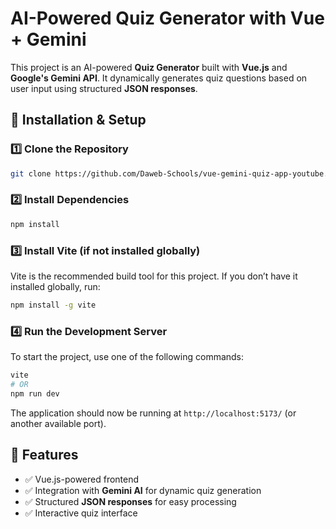 # AI-Powered Quiz Generator with Vue + Gemini

This project is an AI-powered **Quiz Generator** built with **Vue.js** and **Google's Gemini API**. It dynamically generates quiz questions based on user input using structured **JSON responses**.

## 🚀 Installation & Setup

### 1️⃣ Clone the Repository
```sh
git clone https://github.com/Daweb-Schools/vue-gemini-quiz-app-youtube.git
```

### 2️⃣ Install Dependencies
```sh
npm install
```

### 3️⃣ Install Vite (if not installed globally)
Vite is the recommended build tool for this project. If you don’t have it installed globally, run:
```sh
npm install -g vite
```

### 4️⃣ Run the Development Server
To start the project, use one of the following commands:
```sh
vite
# OR
npm run dev
```

The application should now be running at `http://localhost:5173/` (or another available port).

## 📌 Features
- ✅ Vue.js-powered frontend
- ✅ Integration with **Gemini AI** for dynamic quiz generation
- ✅ Structured **JSON responses** for easy processing
- ✅ Interactive quiz interface
